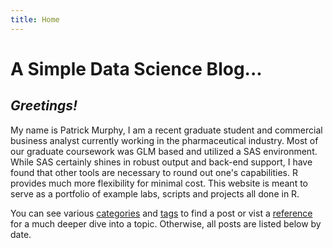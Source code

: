 ```yaml
---
title: Home
---
```



# A Simple Data Science Blog...

## _Greetings!_

My name is Patrick Murphy, I am a recent graduate student and commercial business analyst currently working in the pharmaceutical industry.  Most of our graduate coursework was GLM based and utilized a SAS environment.  While SAS certainly shines in robust output and back-end support, I have found that other tools are necessary to round out one's capabilities.  R provides much more flexibility for minimal cost.  This website is meant to serve as a portfolio of example labs, scripts and projects all done in R.  

You can see various [categories](/categories/) and [tags](/tags/) to find a post or vist a [reference](/references/) for a much deeper dive into a topic.  Otherwise, all posts are listed below by date. 
